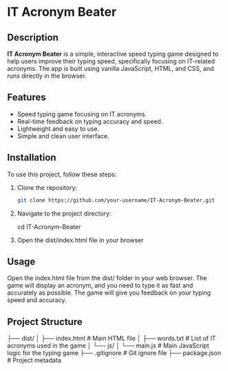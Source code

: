 # IT Acronym Beater

## Description

**IT Acronym Beater** is a simple, interactive speed typing game designed to help users improve their typing speed, specifically focusing on IT-related acronyms. The app is built using vanilla JavaScript, HTML, and CSS, and runs directly in the browser.

## Features

- Speed typing game focusing on IT acronyms.
- Real-time feedback on typing accuracy and speed.
- Lightweight and easy to use.
- Simple and clean user interface.

## Installation

To use this project, follow these steps:

1. Clone the repository:
   ```bash
   git clone https://github.com/your-username/IT-Acronym-Beater.git
2. Navigate to the project directory:
 
   cd IT-Acronym-Beater
4. Open the dist/index.html file in your browser

 ##  Usage
Open the index.html file from the dist/ folder in your web browser.
The game will display an acronym, and you need to type it as fast and accurately as possible.
The game will give you feedback on your typing speed and accuracy.

## Project Structure
├── dist/
│   ├── index.html        # Main HTML file
│   ├── words.txt         # List of IT acronyms used in the game
│   └── js/
│       └── main.js       # Main JavaScript logic for the typing game
├── .gitignore            # Git ignore file
├── package.json          # Project metadata
